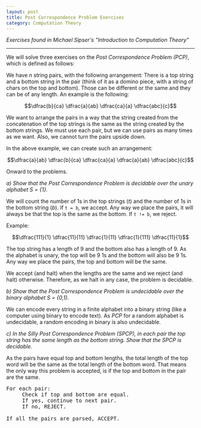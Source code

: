 ```yaml
---
layout: post
title: Post Correspondence Problem Exercises
category: Computation Theory
---
```



*Exercises found in Michael Sipser's "Introduction to Computation Theory"*

---

We will solve three exercises on the *Post Correspondence Problem (PCP)*, which is defined as follows:

We have *n* string pairs, with the following arrangement: There is a top string and a bottom string in the pair (think of it as a domino piece, with a string of chars on the top and bottom). Those can be different or the same and they can be of any length. An example is the following:

$$\dfrac{b}{ca} \dfrac{a}{ab} \dfrac{ca}{a} \dfrac{abc}{c}$$

We want to arrange the pairs in a way that the string created from the concatenation of the top strings is the same as the string created by the bottom strings. We must use each pair, but we can use pairs as many times as we want. Also, we cannot turn the pairs upside down.

In the above example, we can create such an arrangement:

$$\dfrac{a}{ab} \dfrac{b}{ca} \dfrac{ca}{a} \dfrac{a}{ab} \dfrac{abc}{c}$$

Onward to the problems.

*a) Show that the *Post Correspondence Problem* is decidable over the unary alphabet S = {1}.*

We will count the number of 1s in the top strings (*t*) and the number of 1s in the bottom string (*b*). If `t = b`, we accept. Any way we place the pairs, it will always be that the top is the same as the bottom. If `t != b`, we reject.

Example:

$$\dfrac{111}{1} \dfrac{11}{11} \dfrac{1}{11} \dfrac{1}{111} \dfrac{11}{1}$$

The top string has a length of 9 and the bottom also has a length of 9. As the alphabet is unary, the top will be 9 1s and the bottom will also be 9 1s. Any way we place the pairs, the top and bottom will be the same.

We accept (and halt) when the lengths are the same and we reject (and halt) otherwise. Therefore, as we halt in any case, the problem is decidable.

*b) Show that the Post Correspondence Problem is undecidable over the binary alphabet S = {0,1}.*

We can encode every string in a finite alphabet into a binary string (like a computer using binary to encode text). As *PCP* for a random alphabet is undecidable, a random encoding in binary is also undecidable.

*c) In the Silly Post Correspondence Problem (SPCP), in each pair the top string has the same length as the bottom string. Show that the SPCP is decidable.*

As the pairs have equal top and bottom lengths, the total length of the top word will be the same as the total length of the bottom word. That means the only way this problem is accepted, is if the top and bottom in the pair are the same.

<pre>
For each pair:
     Check if top and bottom are equal.
	 If yes, continue to next pair.
	 If no, REJECT.

If all the pairs are parsed, ACCEPT.
</pre>
